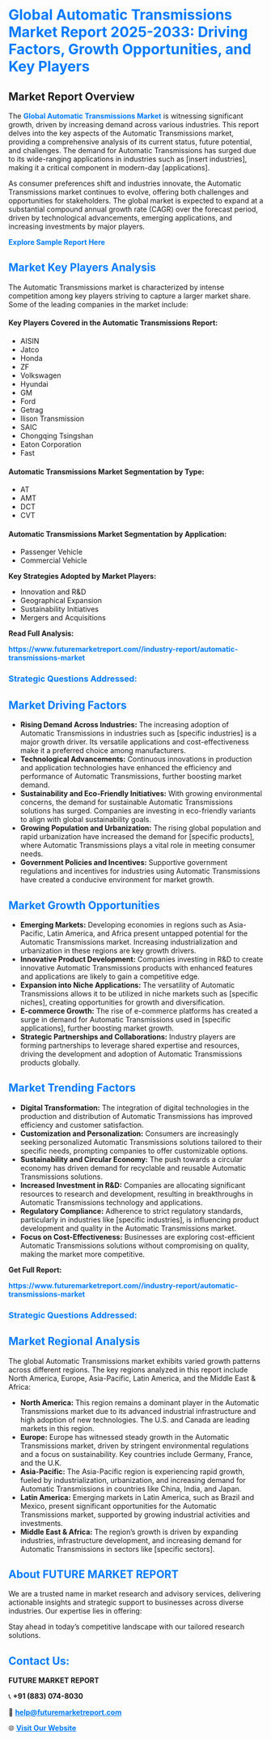 <h1 style="color: #007BFF;">Global Automatic Transmissions Market Report 2025-2033: Driving Factors, Growth Opportunities, and Key Players</h1>

<section id="overview">
<h2>Market Report Overview</h2>
<p>The <a href="https://www.futuremarketreport.com//industry-report/automatic-transmissions-market" style="color: #007BFF; text-decoration: none;"><strong>Global Automatic Transmissions Market</strong></a> is witnessing significant growth, driven by increasing demand across various industries. This report delves into the key aspects of the Automatic Transmissions market, providing a comprehensive analysis of its current status, future potential, and challenges. The demand for Automatic Transmissions has surged due to its wide-ranging applications in industries such as [insert industries], making it a critical component in modern-day [applications].</p>
<p>As consumer preferences shift and industries innovate, the Automatic Transmissions market continues to evolve, offering both challenges and opportunities for stakeholders. The global market is expected to expand at a substantial compound annual growth rate (CAGR) over the forecast period, driven by technological advancements, emerging applications, and increasing investments by major players.</p>
</section>

<section id="overview">
<p><a href="https://www.futuremarketreport.com//request-sample/reportId=58819" style="color: #007BFF; text-decoration: none;"><strong>Explore Sample Report Here</strong></a></p>
</section>

<section id="key-players">
<h2 style="color: #007BFF;">Market Key Players Analysis</h2>
<p>The Automatic Transmissions market is characterized by intense competition among key players striving to capture a larger market share. Some of the leading companies in the market include:</p>
<h4>Key Players Covered in the Automatic Transmissions Report:</h4>
<ul><li>AISIN</li><li>Jatco</li><li>Honda</li><li>ZF</li><li>Volkswagen</li><li>Hyundai</li><li>GM</li><li>Ford</li><li>Getrag</li><li>llison Transmission</li><li>SAIC</li><li>Chongqing Tsingshan</li><li>Eaton Corporation</li><li>Fast</li></ul>
<h4>Automatic Transmissions Market Segmentation by Type:</h4>
<ul><li>AT</li><li>AMT</li><li>DCT</li><li>CVT</li></ul>

<h4>Automatic Transmissions Market Segmentation by Application:</h4>
<ul><li>Passenger Vehicle</li><li>Commercial Vehicle</li></ul>
<p><strong>Key Strategies Adopted by Market Players:</strong></p>
<ul>
<li>Innovation and R&D</li>
<li>Geographical Expansion</li>
<li>Sustainability Initiatives</li>
<li>Mergers and Acquisitions</li>
</ul>
</section>

<section>
<p><strong>Read Full Analysis: </strong></p><a href="https://www.futuremarketreport.com//industry-report/automatic-transmissions-market" style="color: #007BFF; text-decoration: none;"><strong>https://www.futuremarketreport.com//industry-report/automatic-transmissions-market</strong></a>
<h3 style="color: #007BFF;">Strategic Questions Addressed:</h3>
</section>

<section id="driving-factors">
<h2 style="color: #007BFF;">Market Driving Factors</h2>
<ul>
<li><strong>Rising Demand Across Industries:</strong> The increasing adoption of Automatic Transmissions in industries such as [specific industries] is a major growth driver. Its versatile applications and cost-effectiveness make it a preferred choice among manufacturers.</li>
<li><strong>Technological Advancements:</strong> Continuous innovations in production and application technologies have enhanced the efficiency and performance of Automatic Transmissions, further boosting market demand.</li>
<li><strong>Sustainability and Eco-Friendly Initiatives:</strong> With growing environmental concerns, the demand for sustainable Automatic Transmissions solutions has surged. Companies are investing in eco-friendly variants to align with global sustainability goals.</li>
<li><strong>Growing Population and Urbanization:</strong> The rising global population and rapid urbanization have increased the demand for [specific products], where Automatic Transmissions plays a vital role in meeting consumer needs.</li>
<li><strong>Government Policies and Incentives:</strong> Supportive government regulations and incentives for industries using Automatic Transmissions have created a conducive environment for market growth.</li>
</ul>
</section>

<section id="growth-opportunities">
<h2 style="color: #007BFF;">Market Growth Opportunities</h2>
<ul>
<li><strong>Emerging Markets:</strong> Developing economies in regions such as Asia-Pacific, Latin America, and Africa present untapped potential for the Automatic Transmissions market. Increasing industrialization and urbanization in these regions are key growth drivers.</li>
<li><strong>Innovative Product Development:</strong> Companies investing in R&D to create innovative Automatic Transmissions products with enhanced features and applications are likely to gain a competitive edge.</li>
<li><strong>Expansion into Niche Applications:</strong> The versatility of Automatic Transmissions allows it to be utilized in niche markets such as [specific niches], creating opportunities for growth and diversification.</li>
<li><strong>E-commerce Growth:</strong> The rise of e-commerce platforms has created a surge in demand for Automatic Transmissions used in [specific applications], further boosting market growth.</li>
<li><strong>Strategic Partnerships and Collaborations:</strong> Industry players are forming partnerships to leverage shared expertise and resources, driving the development and adoption of Automatic Transmissions products globally.</li>
</ul>
</section>

<section id="trending-factors">
<h2 style="color: #007BFF;">Market Trending Factors</h2>
<ul>
<li><strong>Digital Transformation:</strong> The integration of digital technologies in the production and distribution of Automatic Transmissions has improved efficiency and customer satisfaction.</li>
<li><strong>Customization and Personalization:</strong> Consumers are increasingly seeking personalized Automatic Transmissions solutions tailored to their specific needs, prompting companies to offer customizable options.</li>
<li><strong>Sustainability and Circular Economy:</strong> The push towards a circular economy has driven demand for recyclable and reusable Automatic Transmissions solutions.</li>
<li><strong>Increased Investment in R&D:</strong> Companies are allocating significant resources to research and development, resulting in breakthroughs in Automatic Transmissions technology and applications.</li>
<li><strong>Regulatory Compliance:</strong> Adherence to strict regulatory standards, particularly in industries like [specific industries], is influencing product development and quality in the Automatic Transmissions market.</li>
<li><strong>Focus on Cost-Effectiveness:</strong> Businesses are exploring cost-efficient Automatic Transmissions solutions without compromising on quality, making the market more competitive.</li>
</ul>
</section>

<section>
<p><strong>Get Full Report: </strong></p><a href="https://www.futuremarketreport.com//industry-report/automatic-transmissions-market" style="color: #007BFF; text-decoration: none;"><strong>https://www.futuremarketreport.com//industry-report/automatic-transmissions-market</strong></a>
<h3 style="color: #007BFF;">Strategic Questions Addressed:</h3>
</section>


<section id="regional-analysis">
<h2 style="color: #007BFF;">Market Regional Analysis</h2>
<p>The global Automatic Transmissions market exhibits varied growth patterns across different regions. The key regions analyzed in this report include North America, Europe, Asia-Pacific, Latin America, and the Middle East & Africa:</p>
<ul>
<li><strong>North America:</strong> This region remains a dominant player in the Automatic Transmissions market due to its advanced industrial infrastructure and high adoption of new technologies. The U.S. and Canada are leading markets in this region.</li>
<li><strong>Europe:</strong> Europe has witnessed steady growth in the Automatic Transmissions market, driven by stringent environmental regulations and a focus on sustainability. Key countries include Germany, France, and the U.K.</li>
<li><strong>Asia-Pacific:</strong> The Asia-Pacific region is experiencing rapid growth, fueled by industrialization, urbanization, and increasing demand for Automatic Transmissions in countries like China, India, and Japan.</li>
<li><strong>Latin America:</strong> Emerging markets in Latin America, such as Brazil and Mexico, present significant opportunities for the Automatic Transmissions market, supported by growing industrial activities and investments.</li>
<li><strong>Middle East & Africa:</strong> The region’s growth is driven by expanding industries, infrastructure development, and increasing demand for Automatic Transmissions in sectors like [specific sectors].</li>
</ul>
</section>

<footer>
<h2 style="color: #007BFF;">About FUTURE MARKET REPORT</h2>
<p>We are a trusted name in market research and advisory services, delivering actionable insights and strategic support to businesses across diverse industries. Our expertise lies in offering:</p>

<p>Stay ahead in today’s competitive landscape with our tailored research solutions.</p>

<h2 style="color: #007BFF;">Contact Us:</h2>
<p><strong>FUTURE MARKET REPORT</strong></p>
<p>📞 <strong>+91 (883) 074-8030</strong></p>
<p>📧 <strong><a href="mailto:help@futuremarketreport.com" style="color: #007BFF;">help@futuremarketreport.com</a></strong></p>
<p>🌐 <strong><a href="https://www.futuremarketreport.com/" style="color: #007BFF;">Visit Our Website</a></strong></p>
</footer>